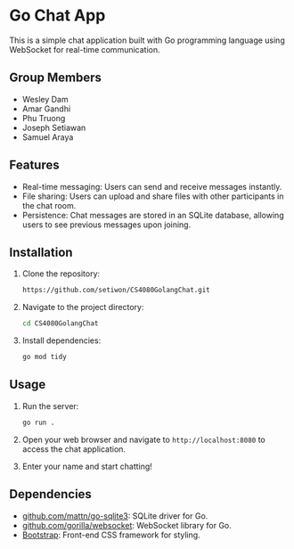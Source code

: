 # Go Chat App

This is a simple chat application built with Go programming language using WebSocket for real-time communication.

## Group Members

- Wesley Dam
- Amar Gandhi
- Phu Truong
- Joseph Setiawan
- Samuel Araya

## Features

- Real-time messaging: Users can send and receive messages instantly.
- File sharing: Users can upload and share files with other participants in the chat room.
- Persistence: Chat messages are stored in an SQLite database, allowing users to see previous messages upon joining.

## Installation

1. Clone the repository:

    ```bash
    https://github.com/setiwon/CS4080GolangChat.git
    ```

2. Navigate to the project directory:

    ```bash
    cd CS4080GolangChat
    ```

3. Install dependencies:

    ```bash
    go mod tidy
    ```
    
## Usage

1. Run the server:

    ```bash
    go run .
    ```

2. Open your web browser and navigate to `http://localhost:8080` to access the chat application.

3. Enter your name and start chatting!

## Dependencies

- [github.com/mattn/go-sqlite3](https://github.com/mattn/go-sqlite3): SQLite driver for Go.
- [github.com/gorilla/websocket](https://github.com/gorilla/websocket): WebSocket library for Go.
- [Bootstrap](https://getbootstrap.com/): Front-end CSS framework for styling.
